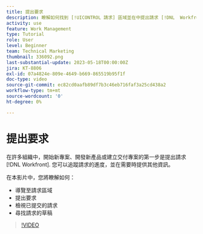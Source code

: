 ```yaml
---
title: 提出要求
description: 瞭解如何找到 [!UICONTROL 請求] 區域並在中提出請求 [!DNL  Workfront]. 然後，瞭解如何檢視已提交的和草稿請求。
activity: use
feature: Work Management
type: Tutorial
role: User
level: Beginner
team: Technical Marketing
thumbnail: 336092.png
last-substantial-update: 2023-05-18T00:00:00Z
jira: KT-8806
exl-id: 07a4824e-809e-4649-b669-865519b95f1f
doc-type: video
source-git-commit: ec82cd0aafb89df7b3c46eb716faf3a25cd438a2
workflow-type: tm+mt
source-wordcount: '0'
ht-degree: 0%

---
```


# 提出要求

在許多組織中，開始新專案、開發新產品或建立交付專案的第一步是提出請求 [!DNL Workfront]. 您可以追蹤請求的進度，並在需要時提供其他資訊。

在本影片中，您將瞭解如何：

* 導覽至請求區域
* 提出要求
* 檢視已提交的請求
* 尋找請求的草稿

>[!VIDEO](https://video.tv.adobe.com/v/336092/?quality=12&learn=on)
